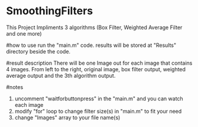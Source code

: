 # SmoothingFilters
This Project Impliments 3 algorithms (Box Filter, Weighted Average Filter and one more)

#how to use
run the "main.m" code. results will be stored at "Results" directory beside the code.

#result description
There will be one Image out for each image that contains 4 images. From left to the right, original image, box filter output, weighted average output and the 3th algorithm output.

#notes
1. uncomment "waitforbuttonpress" in the "main.m" and you can watch each image
2. modify "for" loop to change filter size(s) in "main.m" to fit your need
3. change "Images" array to your file name(s)

